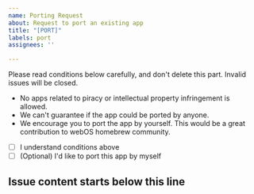 ```yaml
---
name: Porting Request
about: Request to port an existing app
title: "[PORT]"
labels: port
assignees: ''

---
```


Please read conditions below carefully, and don't delete this part. Invalid issues will be closed.

* No apps related to piracy or intellectual property infringement is allowed.
* We can't guarantee if the app could be ported by anyone.
* We encourage you to port the app by yourself. This would be a great contribution to webOS homebrew community.

- [ ] I understand conditions above
- [ ] (Optional) I'd like to port this app by myself

__Issue content starts below this line__
---
